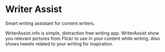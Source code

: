 # Writer Assist
Smart writing assistant for content writers.

WriterAssist.info is simple, distraction free writing app. WriterAssist show you
relevant pictures from Flickr to use in your content while writing. Also shows
tweets related to your writing for inspiration.
